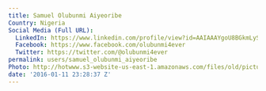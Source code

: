 ```yaml
---
title: Samuel Olubunmi Aiyeoribe
Country: Nigeria
Social Media (Full URL):
  LinkedIn: https://www.linkedin.com/profile/view?id=AAIAAAYgoU8BGkmLySmPmM7fL04U-OO1Io-PinY&trk=nav_responsive_tab_profile
  Facebook: https://www.facebook.com/olubunmi4ever
  Twitter: https://twitter.com/@olubunmi4ever
permalink: users/samuel_olubunmi_aiyeoribe
Photo: http://hotwww.s3-website-us-east-1.amazonaws.com/files/old/pictures/picture-316-1452585655.jpg
date: '2016-01-11 23:28:37 Z'
---
```


